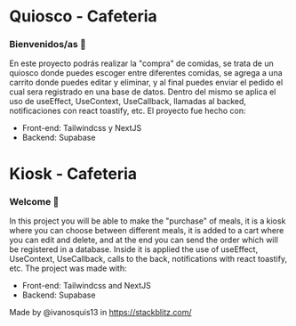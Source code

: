 # Quiosco - Cafeteria

### Bienvenidos/as 💚

En este proyecto podrás realizar la "compra" de comidas, se trata de un quiosco donde puedes escoger entre diferentes comidas, se agrega a una carrito donde puedes editar y eliminar, y al final puedes enviar el pedido el cual sera registrado en una base de datos. Dentro del mismo se aplica el uso de useEffect, UseContext, UseCallback, llamadas al backed, notificaciones con react toastify, etc. El proyecto fue hecho con:

- Front-end: Tailwindcss y NextJS
- Backend: Supabase

# Kiosk - Cafeteria

### Welcome 💚

In this project you will be able to make the "purchase" of meals, it is a kiosk where you can choose between different meals, it is added to a cart where you can edit and delete, and at the end you can send the order which will be registered in a database. Inside it is applied the use of useEffect, UseContext, UseCallback, calls to the back, notifications with react toastify, etc. The project was made with:

- Front-end: Tailwindcss and NextJS
- Backend: Supabase

Made by @ivanosquis13 in https://stackblitz.com/
